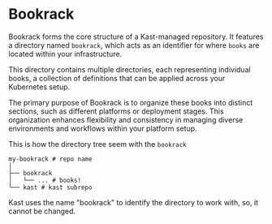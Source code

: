 # Bookrack

Bookrack forms the core structure of a Kast-managed repository. It features a directory named `bookrack`, which acts as an identifier for where `books` are located within your infrastructure.

This directory contains multiple directories, each representing individual books, a collection of definitions that can be applied across your Kubernetes setup.

The primary purpose of Bookrack is to organize these books into distinct sections, such as different platforms or deployment stages. This organization enhances flexibility and consistency in managing diverse environments and workflows within your platform setup.

This is how the directory tree seem with the `bookrack`

```
my-bookrack # repo name
│
├── bookrack
│   └── ... # books!
└── kast # kast subrepo
```

Kast uses the name "bookrack" to identify the directory to work with, so, it cannot be changed.
